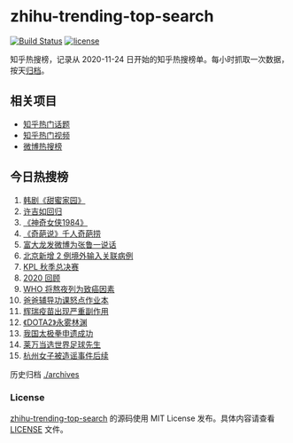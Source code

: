 # zhihu-trending-top-search

[![Build Status](https://github.com/justjavac/zhihu-trending-top-search/workflows/ci/badge.svg?branch=main)](https://github.com/justjavac/zhihu-trending-top-search/actions)
[![license](https://img.shields.io/github/license/justjavac/zhihu-trending-top-search)](https://github.com/justjavac/zhihu-trending-top-search/blob/main/LICENSE)

知乎热搜榜，记录从 2020-11-24 日开始的知乎热搜榜单。每小时抓取一次数据，按天[归档](./archives)。

## 相关项目

- [知乎热门话题](https://github.com/justjavac/zhihu-trending-hot-questions)
- [知乎热门视频](https://github.com/justjavac/zhihu-trending-hot-video)
- [微博热搜榜](https://github.com/justjavac/weibo-trending-hot-search)

## 今日热搜榜

<!-- BEGIN -->
<!-- 最后更新时间 Sun Dec 20 2020 12:05:23 GMT+0800 (CST) -->
1. [韩剧《甜蜜家园》](https://www.zhihu.com/search?q=甜蜜家园)
1. [许吉如回归](https://www.zhihu.com/search?q=许吉如)
1. [《神奇女侠1984》](https://www.zhihu.com/search?q=神奇女侠1984)
1. [《奇葩说》千人奇葩捞](https://www.zhihu.com/search?q=奇葩说)
1. [富大龙发微博为张鲁一说话](https://www.zhihu.com/search?q=张鲁一)
1. [北京新增 2 例境外输入关联病例](https://www.zhihu.com/search?q=北京疫情)
1. [KPL 秋季总决赛](https://www.zhihu.com/search?q=kpl)
1. [2020 回顾](https://www.zhihu.com/search?q=2020事件)
1. [WHO 将熬夜列为致癌因素](https://www.zhihu.com/search?q=熬夜致癌)
1. [爸爸辅导功课怒点作业本](https://www.zhihu.com/search?q=爸爸辅导功课)
1. [辉瑞疫苗出现严重副作用](https://www.zhihu.com/search?q=辉瑞疫苗不良反应)
1. [《DOTA2》永雾林渊](https://www.zhihu.com/search?q=dota2)
1. [我国太极拳申遗成功](https://www.zhihu.com/search?q=太极拳)
1. [莱万当选世界足球先生](https://www.zhihu.com/search?q=莱万)
1. [杭州女子被造谣事件后续](https://www.zhihu.com/search?q=女子被冤枉出轨)
<!-- END -->

历史归档 [./archives](./archives)

### License

[zhihu-trending-top-search](https://github.com/justjavac/zhihu-trending-top-search) 的源码使用 MIT License 发布。具体内容请查看 [LICENSE](./LICENSE) 文件。
